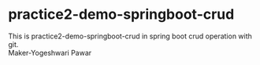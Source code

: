 # practice2-demo-springboot-crud
This is practice2-demo-springboot-crud in spring boot crud operation with git.
<br>
Maker-Yogeshwari Pawar
